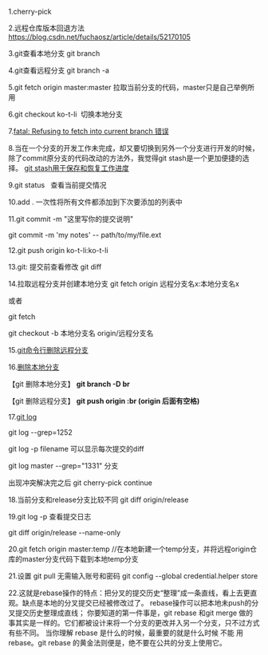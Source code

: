 1.cherry-pick

2.远程仓库版本回退方法 https://blog.csdn.net/fuchaosz/article/details/52170105

3.git查看本地分支 git branch

4.git查看远程分支 git branch -a 

5.git fetch origin master:master 拉取当前分支的代码，master只是自己举例所用

6.git checkout ko-t-li  切换本地分支

7.[fatal: Refusing to fetch into current branch 错误](https://www.jianshu.com/p/955ddee023bb)

8.当在一个分支的开发工作未完成，却又要切换到另外一个分支进行开发的时候，除了commit原分支的代码改动的方法外，我觉得git stash是一个更加便捷的选择。
[git stash用于保存和恢复工作进度](https://gist.github.com/subchen/3409a16cb46327ca7691)

9.git status   查看当前提交情况

10.add .   一次性将所有文件都添加到下次要添加的列表中

11.git commit -m "这里写你的提交说明"

git commit -m 'my notes' -- path/to/my/file.ext

12.git push origin ko-t-li:ko-t-li

13.git: 提交前查看修改 git diff

14.拉取远程分支并创建本地分支 git fetch origin 远程分支名x:本地分支名x

或者

git fetch

git checkout -b 本地分支名 origin/远程分支名

15.[git命令行删除远程分支](https://blog.csdn.net/furzoom/article/details/53002699)

16.[删除本地分支](https://www.cnblogs.com/hqbhonker/p/5092300.html)

【git 删除本地分支】
**git branch -D br**

【git 删除远程分支】
**git push origin :br  (origin 后面有空格)**

17.[git log](https://blog.csdn.net/kongbaidepao/article/details/54983196)

git log --grep=1252

git log -p filename
可以显示每次提交的diff

git log master  --grep="1331"
分支

出现冲突解决完之后  git cherry-pick continue

18.当前分支和release分支比较不同   git diff origin/release

19.git log -p 查看提交日志

git diff origin/release --name-only

20.git fetch origin master:temp 
//在本地新建一个temp分支，并将远程origin仓库的master分支代码下载到本地temp分支

21.设置 git pull 无需输入账号和密码
git config --global credential.helper store

22.这就是rebase操作的特点：把分叉的提交历史“整理”成一条直线，看上去更直观。缺点是本地的分叉提交已经被修改过了。
rebase操作可以把本地未push的分叉提交历史整理成直线；
你要知道的第一件事是，git rebase 和git merge 做的事其实是一样的。它们都被设计来将一个分支的更改并入另一个分支，只不过方式有些不同。
当你理解 rebase 是什么的时候，最重要的就是什么时候 不能 用 rebase。git rebase 的黄金法则便是，绝不要在公共的分支上使用它。
